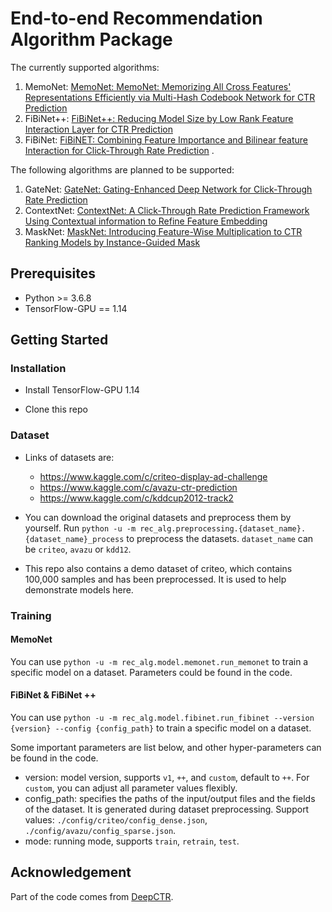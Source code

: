 # End-to-end Recommendation Algorithm Package

The currently supported algorithms:

1. MemoNet: [MemoNet: MemoNet: Memorizing All Cross Features' Representations Efficiently via Multi-Hash Codebook Network for CTR Prediction](https://arxiv.org/abs/2211.01334)
2. FiBiNet++: [FiBiNet++: Reducing Model Size by Low Rank Feature Interaction Layer for CTR Prediction](https://arxiv.org/abs/2209.05016)
3. FiBiNet: [FiBiNET: Combining Feature Importance and Bilinear feature Interaction for Click-Through Rate Prediction](https://arxiv.org/abs/1905.09433) .

The following algorithms are planned to be supported:
1. GateNet: [GateNet: Gating-Enhanced Deep Network for Click-Through Rate Prediction](https://arxiv.org/abs/2007.03519)
2. ContextNet: [ContextNet: A Click-Through Rate Prediction Framework Using Contextual information to Refine Feature Embedding](https://arxiv.org/abs/2107.12025)
3. MaskNet: [MaskNet: Introducing Feature-Wise Multiplication to CTR Ranking Models by Instance-Guided Mask](https://arxiv.org/abs/2102.07619)

## Prerequisites

- Python >= 3.6.8
- TensorFlow-GPU == 1.14

## Getting Started

### Installation

- Install TensorFlow-GPU 1.14

- Clone this repo

### Dataset

- Links of datasets are:

  - https://www.kaggle.com/c/criteo-display-ad-challenge
  - https://www.kaggle.com/c/avazu-ctr-prediction
  - https://www.kaggle.com/c/kddcup2012-track2
  
- You can download the original datasets and preprocess them by yourself. Run `python -u -m rec_alg.preprocessing.{dataset_name}.{dataset_name}_process` to preprocess the datasets. `dataset_name` can be `criteo`, `avazu` or `kdd12`. 

- This repo also contains a demo dataset of criteo, which contains 100,000 samples and has been preprocessed. It is used to help demonstrate models here.

### Training

#### MemoNet
You can use `python -u -m rec_alg.model.memonet.run_memonet` to train a specific model on a dataset. Parameters could be found in the code.

#### FiBiNet & FiBiNet ++

You can use `python -u -m rec_alg.model.fibinet.run_fibinet --version {version} --config {config_path}` to train a specific model on a dataset. 

Some important parameters are list below, and other hyper-parameters can be found in the code. 

  - version: model version, supports `v1`, `++`, and `custom`, default to `++`. For `custom`, you can adjust all parameter values flexibly.
  - config_path: specifies the paths of the input/output files and the fields of the dataset. It is generated during dataset preprocessing. Support values: `./config/criteo/config_dense.json`, `./config/avazu/config_sparse.json`.
  - mode: running mode, supports `train`, `retrain`, `test`. 

## Acknowledgement

Part of the code comes from [DeepCTR](https://github.com/shenweichen/DeepCTR).

